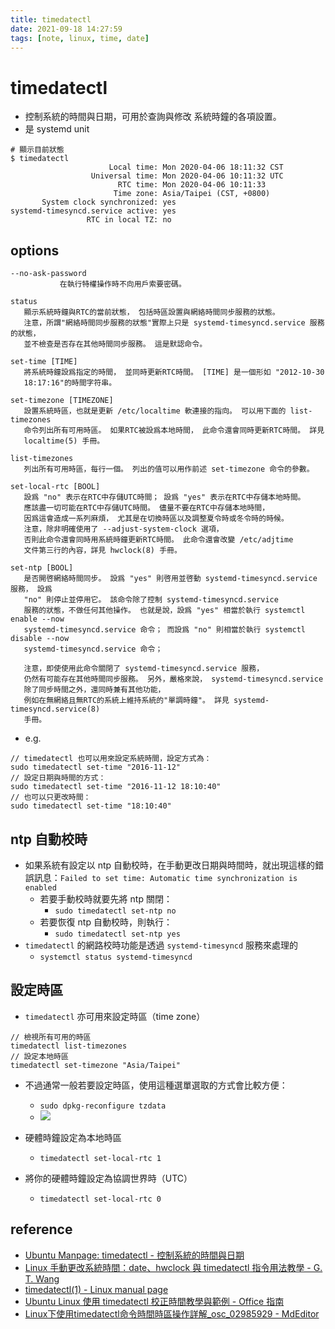 ```yaml
---
title: timedatectl
date: 2021-09-18 14:27:59
tags: [note, linux, time, date]
---
```

# timedatectl
- 控制系統的時間與日期，可用於查詢與修改 系統時鐘的各項設置。
- 是 systemd unit
```clike
# 顯示目前狀態
$ timedatectl
                      Local time: Mon 2020-04-06 18:11:32 CST
                  Universal time: Mon 2020-04-06 10:11:32 UTC
                        RTC time: Mon 2020-04-06 10:11:33
                       Time zone: Asia/Taipei (CST, +0800)
       System clock synchronized: yes
systemd-timesyncd.service active: yes
                 RTC in local TZ: no
```
<!--more-->
## options
```
--no-ask-password
           在執行特權操作時不向用戶索要密碼。

status
   顯示系統時鐘與RTC的當前狀態， 包括時區設置與網絡時間同步服務的狀態。
   注意，所謂"網絡時間同步服務的狀態"實際上只是 systemd-timesyncd.service 服務的狀態，
   並不檢查是否存在其他時間同步服務。 這是默認命令。

set-time [TIME]
   將系統時鐘設爲指定的時間， 並同時更新RTC時間。 [TIME] 是一個形如 "2012-10-30
   18:17:16"的時間字符串。

set-timezone [TIMEZONE]
   設置系統時區，也就是更新 /etc/localtime 軟連接的指向。 可以用下面的 list-timezones
   命令列出所有可用時區。 如果RTC被設爲本地時間， 此命令還會同時更新RTC時間。 詳見
   localtime(5) 手冊。

list-timezones
   列出所有可用時區，每行一個。 列出的值可以用作前述 set-timezone 命令的參數。

set-local-rtc [BOOL]
   設爲 "no" 表示在RTC中存儲UTC時間； 設爲 "yes" 表示在RTC中存儲本地時間。
   應該盡一切可能在RTC中存儲UTC時間。 儘量不要在RTC中存儲本地時間，
   因爲這會造成一系列麻煩， 尤其是在切換時區以及調整夏令時或冬令時的時候。
   注意，除非明確使用了 --adjust-system-clock 選項，
   否則此命令還會同時用系統時鐘更新RTC時間。 此命令還會改變 /etc/adjtime
   文件第三行的內容，詳見 hwclock(8) 手冊。

set-ntp [BOOL]
   是否開啓網絡時間同步。 設爲 "yes" 則啓用並啓動 systemd-timesyncd.service 服務， 設爲
   "no" 則停止並停用它。 該命令除了控制 systemd-timesyncd.service
   服務的狀態，不做任何其他操作。 也就是說，設爲 "yes" 相當於執行 systemctl enable --now
   systemd-timesyncd.service 命令； 而設爲 "no" 則相當於執行 systemctl disable --now
   systemd-timesyncd.service 命令；

   注意，即使使用此命令關閉了 systemd-timesyncd.service 服務，
   仍然有可能存在其他時間同步服務。 另外，嚴格來說， systemd-timesyncd.service
   除了同步時間之外，還同時兼有其他功能，
   例如在無網絡且無RTC的系統上維持系統的"單調時鐘"。 詳見 systemd-timesyncd.service(8)
   手冊。
```
- e.g.
```clike
// timedatectl 也可以用來設定系統時間，設定方式為：
sudo timedatectl set-time "2016-11-12"
// 設定日期與時間的方式：
sudo timedatectl set-time "2016-11-12 18:10:40"
// 也可以只更改時間：
sudo timedatectl set-time "18:10:40"
```
## ntp 自動校時
- 如果系統有設定以 ntp 自動校時，在手動更改日期與時間時，就出現這樣的錯誤訊息：`Failed to set time: Automatic time synchronization is enabled`
    - 若要手動校時就要先將 ntp 關閉：
        - `sudo timedatectl set-ntp no`
    - 若要恢復 ntp 自動校時，則執行：
        - `sudo timedatectl set-ntp yes`
- `timedatectl` 的網路校時功能是透過 `systemd-timesyncd` 服務來處理的
    - `systemctl status systemd-timesyncd`
## 設定時區
- `timedatectl` 亦可用來設定時區（time zone）
```
// 檢視所有可用的時區
timedatectl list-timezones
// 設定本地時區
timedatectl set-timezone "Asia/Taipei"
```
- 不過通常一般若要設定時區，使用這種選單選取的方式會比較方便：
    - `sudo dpkg-reconfigure tzdata`
    - ![](https://i.imgur.com/baSUGIm.png)

- 硬體時鐘設定為本地時區
    - `timedatectl set-local-rtc 1`
- 將你的硬體時鐘設定為協調世界時（UTC）
    - `timedatectl set-local-rtc 0`


## reference
- [Ubuntu Manpage: timedatectl - 控制系統的時間與日期](http://manpages.ubuntu.com/manpages/bionic/zh_TW/man1/timedatectl.1.html)
- [Linux 手動更改系統時間：date、hwclock 與 timedatectl 指令用法教學 - G. T. Wang](https://blog.gtwang.org/linux/howto-set-date-time-from-linux-command-prompt/)
- [timedatectl(1) - Linux manual page](https://man7.org/linux/man-pages/man1/timedatectl.1.html)
- [Ubuntu Linux 使用 timedatectl 校正時間教學與範例 - Office 指南](https://officeguide.cc/ubuntu-linux-timedatectl-time-synchronization-tutorial/)
- [Linux下使用timedatectl命令時間時區操作詳解_osc_02985929 - MdEditor](https://www.gushiciku.cn/pl/gxVn/zh-tw)